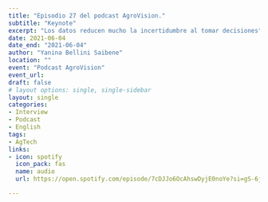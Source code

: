 ```yaml
---
title: "Episodio 27 del podcast AgroVision."
subtitle: "Keynote"
excerpt: "Los datos reducen mucho la incertidumbre al tomar decisiones"
date: 2021-06-04
date_end: "2021-06-04"
author: "Yanina Bellini Saibene"
location: ""
event: "Podcast AgroVision"
event_url: 
draft: false
# layout options: single, single-sidebar
layout: single
categories:
- Interview
- Podcast
- English
tags:
- AgTech
links:
- icon: spotify
  icon_pack: fas
  name: audio 
  url: https://open.spotify.com/episode/7cDJJo6OcAhswDyjE0noYe?si=gS-6jmW2TSGw2tjqcVIW7g

---
```

